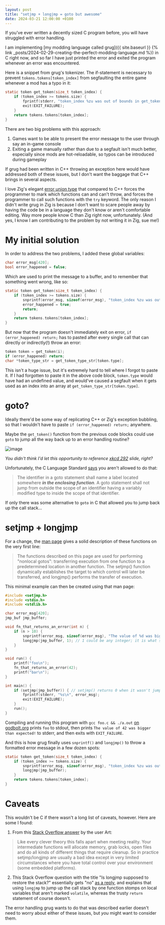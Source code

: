 ```yaml
---
layout: post
title: "setjmp + longjmp = goto but awesome"
date: 2024-03-21 12:00:00 +0100
---
```


If you've ever written a decently sized C program before, you will have struggled with error handling.

I am implementing [my modding language called grug]({{ site.baseurl }} {% link _posts/2024-02-29-creating-the-perfect-modding-language.md %}) in C right now, and so far I have just printed the error and exited the program whenever an error was encountered.

Here is a snippet from grug's tokenizer. The if-statement is necessary to prevent `tokens.tokens[token_index]` from segfaulting the entire game whenever a mod has a typo in it:

```c
static token get_token(size_t token_index) {
    if (token_index >= tokens.size) {
        fprintf(stderr, "token_index %zu was out of bounds in get_token()\n", token_index);
        exit(EXIT_FAILURE);
    }
    return tokens.tokens[token_index];
}
```

There are two big problems with this approach:
1. Games want to be able to present the error message to the user through say an in-game console
2. Exiting a game manually rather than due to a segfault isn't much better, especially since mods are hot-reloadable, so typos can be introduced during gameplay

If grug had been written in C++ throwing an exception here would have addressed both of these issues, but I don't want the baggage that C++ brings in several aspects.

I love Zig's elegant [error union type](https://ziglang.org/documentation/master/#Error-Union-Type) that compared to C++ forces the programmer to mark which functions can and can't throw, and forces the programmer to call such functions with the `try` keyword. The only reason I didn't write grug in Zig is because I don't want to scare people away by having the code be in a language they don't know or aren't comfortable editing. Way more people know C than Zig right now, unfortunately. (And yes, I know I am contributing to the problem by not writing it in Zig, sue me!)

# My initial solution

In order to address the two problems, I added these global variables:

```c
char error_msg[420];
bool error_happened = false;
```

Which are used to print the message to a buffer, and to remember that something went wrong, like so:

```c
static token get_token(size_t token_index) {
    if (token_index >= tokens.size) {
        snprintf(error_msg, sizeof(error_msg), "token_index %zu was out of bounds in get_token()", token_index);
        error_happened = true;
        return;
    }
    return tokens.tokens[token_index];
}
```

But now that the program doesn't immediately exit on error, `if (error_happened) return;` has to pasted after every single call that can directly or indirectly(!) throw an error:

```c
token token = get_token(i);
if (error_happened) return;
char *token_type_str = get_token_type_str[token.type];
```

This isn't a huge issue, but it's extremely hard to tell where I forgot to paste it. If I had forgotten to paste it in the above code block, `token.type` would have had an undefined value, and would've caused a segfault when it gets used as an index into an array at `get_token_type_str[token.type]`.

# goto?

Ideally there'd be some way of replicating C++ or Zig's exception bubbling, so that I wouldn't have to paste `if (error_happened) return;` anywhere.

Maybe the `get_token()` function from the previous code blocks could use `goto` to jump all the way back up to an error handling routine?

![image](https://github.com/MyNameIsTrez/MyNameIsTrez.github.io/assets/32989873/c7b2ca54-2135-48b1-b294-b35cb59fc097)

*You didn't think I'd let this opportunity to reference [xkcd 292](https://xkcd.com/292/) slide, right?*

Unfortunately, the C Language Standard [says](https://stackoverflow.com/a/17357266) you aren't allowed to do that:

> The identifier in a goto statement shall name a label located somewhere ***in the enclosing function***. A goto statement shall not jump from outside the scope of an identifier having a variably modified type to inside the scope of that identifier.

If only there was some alternative to `goto` in C that allowed you to jump back up the call stack...

# setjmp + longjmp

For a change, the [man page](https://man7.org/linux/man-pages/man3/longjmp.3.html) gives a solid description of these functions on the very first line:

> The functions described on this page are used for performing "nonlocal gotos": transferring execution from one function to a predetermined location in another function. The setjmp() function dynamically establishes the target to which control will later be transferred, and longjmp() performs the transfer of execution.

This minimal example can then be created using that man page:

```c
#include <setjmp.h>
#include <stdio.h>
#include <stdlib.h>

char error_msg[420];
jmp_buf jmp_buffer;

void fn_that_returns_an_error(int n) {
    if (n > 10) {
        snprintf(error_msg, sizeof(error_msg), "The value of %d was bigger than expected!", n);
        longjmp(jmp_buffer, 1); // 1 could be any integer; it is what setjmp() will return
    }
}

void run() {
    printf("foo\n");
    fn_that_returns_an_error(42);
    printf("bar\n");
}

int main() {
    if (setjmp(jmp_buffer)) { // setjmp() returns 0 when it wasn't jumped to by longjmp()
        fprintf(stderr, "%s\n", error_msg);
        exit(EXIT_FAILURE);
    }
    run();
}
```

Compiling and running this program with `gcc foo.c && ./a.out` [on godbolt.org](https://godbolt.org/z/3P9j59d15) prints `foo` to stdout, then prints `The value of 42 was bigger than expected!` to stderr, and then exits with `EXIT_FAILURE`.

And this is how grug finally uses `snprintf()` and `longjmp()` to throw a formatted error message in a few dozen spots:

```c
static token get_token(size_t token_index) {
    if (token_index >= tokens.size) {
        snprintf(error_msg, sizeof(error_msg), "token_index %zu was out of bounds in get_token()", token_index);
        longjmp(jmp_buffer);
    }
    return tokens.tokens[token_index];
}
```

# Caveats

This wouldn't be C if there wasn't a long list of caveats, however. Here are some I found:

1. From this [Stack Overflow answer](https://stackoverflow.com/a/14686051) by the user Art:

> Like every clever theory this falls apart when meeting reality. Your intermediate functions will allocate memory, grab locks, open files and do all kinds of different things that require cleanup. So in practice setjmp/longjmp are usually a bad idea except in very limited circumstances where you have total control over your environment (some embedded platforms).

2. This Stack Overflow question with the title "Is longjmp supposed to restore the stack?" essentially gets "no" [as a reply](https://stackoverflow.com/questions/58498259/is-longjmp-supposed-to-restore-the-stack), and explains that using `longjmp` to jump up the call stack by one function stomps on local variables that aren't marked `volatile`, whereas the trusty `return` statement of course doesn't.

The error handling grug wants to do that was described earlier doesn't need to worry about either of these issues, but *you* might want to consider them.
